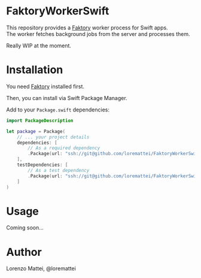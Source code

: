# FaktoryWorkerSwift

This repository provides a [Faktory](https://github.com/contribsys/faktory) worker process for Swift apps.  
The worker fetches background jobs from the server and processes them.

Really WIP at the moment.

# Installation

You need [Faktory](https://github.com/contribsys/faktory) installed first.

Then, you can install via Swift Package Manager.

Add to your `Package.swift` dependencies:

```swift
import PackageDescription

let package = Package(
    // ... your project details
    dependencies: [
        // As a required dependency
        .Package(url: "ssh://git@github.com/loremattei/FaktoryWorkerSwift.git", majorVersion: 0)
    ],
    testDependencies: [
        // As a test dependency
        .Package(url: "ssh://git@github.com/loremattei/FaktoryWorkerSwift", majorVersion: 0)
    ]
)
```

# Usage

Coming soon...

# Author

Lorenzo Mattei, @loremattei

